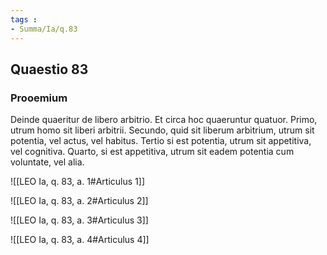 ```yaml
---
tags : 
- Summa/Ia/q.83
---
```


## Quaestio 83

### Prooemium

Deinde quaeritur de libero arbitrio. Et circa hoc quaeruntur quatuor. Primo, utrum homo sit liberi arbitrii. Secundo, quid sit liberum arbitrium, utrum sit potentia, vel actus, vel habitus. Tertio si est potentia, utrum sit appetitiva, vel cognitiva. Quarto, si est appetitiva, utrum sit eadem potentia cum voluntate, vel alia.

![[LEO Ia, q. 83, a. 1#Articulus 1]]

![[LEO Ia, q. 83, a. 2#Articulus 2]]

![[LEO Ia, q. 83, a. 3#Articulus 3]]

![[LEO Ia, q. 83, a. 4#Articulus 4]]

